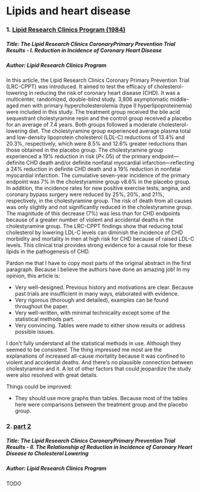 # Lipids and heart disease

### 1. [Lipid Research Clinics Program (1984)](https://doi.org/10.1001/jama.1984.03340270029025)

##### Title: The Lipid Research Clinics CoronaryPrimary Prevention Trial Results - I. Reduction in Incidence of Coronary Heart Disease

##### Author: Lipid Research Clinics Program

In this article, the Lipid Research Clinics Coronary Primary Prevention Trial (LRC-CPPT) was introduced. It aimed to test the efficacy of cholesterol-lowering in reducing the risk of coronary heart disease (CHD). It was a multicenter, randomized, double-blind study. 3,806 asymptomatic middle-aged men with primary hypercholesterolemia (type II hyperlipoproteinemia) were included in this study. The treatment group received the bile acid sequestrant cholestyramine resin and the control group received a placebo for an average of 7.4 years. Both groups followed a moderate cholesterol-lowering diet. The cholestyramine group experienced average plasma total and low-density lipoprotein cholesterol (LDL-C) reductions of 13.4% and 20.3%, respectively, which were 8.5% and 12.6% greater reductions than those obtained in the placebo group. The cholestyramine group experienced a 19% reduction in risk (*P*<.05) of the primary endpoint—definite CHD death and/or definite nonfatal myocardial infarction—reflecting a 24% reduction in definite CHD death and a 19% reduction in nonfatal myocardial infarction. The cumulative seven-year incidence of the primary endpoint was 7% in the cholestyramine group v8.6% in the placebo group. In addition, the incidence rates for new positive exercise tests, angina, and coronary bypass surgery were reduced by 25%, 20%, and 21%, respectively, in the cholestyramine group. The risk of death from all causes was only slightly and not significantly reduced in the cholestyramine group. The magnitude of this decrease (7%) was less than for CHD endpoints because of a greater number of violent and accidental deaths in the cholestyramine group. The LRC-CPPT findings show that reducing total cholesterol by lowering LDL-C levels can diminish the incidence of CHD morbidity and mortality in men at high risk for CHD because of raised LDL-C levels. This clinical trial provides strong evidence for a causal role for these lipids in the pathogenesis of CHD.

Pardon me that I have to copy most parts of the original abstract in the first paragraph. Because I believe the authors have done an amazing job! In my opinion, this article is:

- Very well-designed. Previous history and motivations are clear. Because past trials are insufficient in many ways, elaborated with evidence.
- Very rigorous (thorough and detailed), examples can be found throughout the paper.
- Very well-written, with minimal technicality except some of the statistical methods part.
- Very convincing. Tables were made to either show results or address possible issues.

I don't fully understand all the statistical methods in use. Although they seemed to be consistent. The thing impressed me most are the explanations of increased all-cause mortality because it was confined to violent and accidental deaths. And there's no plausible connection between cholestyramine and it. A lot of other factors that could jeopardize the study were also resolved with great details. 

Things could be improved:

- They should use more graphs than tables. Because most of the tables here were comparisons between the treatment group and the placebo group.

### 2. [part 2](https://doi.org/10.1001/jama.1984.03340270043026)

##### Title: The Lipid Research Clinics CoronaryPrimary Prevention Trial Results - II. The Relationship of Reduction in Incidence of Coronary Heart Disease to Cholesterol Lowering

##### Author: Lipid Research Clinics Program

TODO 